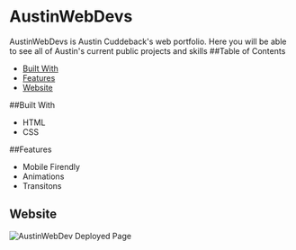 # AustinWebDevs
AustinWebDevs is Austin Cuddeback's web portfolio. Here you will be able to see all of Austin's current public projects and skills
##Table of Contents
- [Built With](#built-with)
- [Features](#features)
- [Website](#website)

##Built With
* HTML
* CSS

##Features
* Mobile Firendly
* Animations
* Transitons

## Website
![AustinWebDev Deployed Page](./assets/images/screencapture-ajcuddeback-github-io-2020-10-24-14_19_37)

